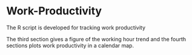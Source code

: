 # Work-Productivity
The R script is developed for tracking work productivity

The third section gives a figure of the working hour trend and the fourth sections plots work productivity in a calendar map.
